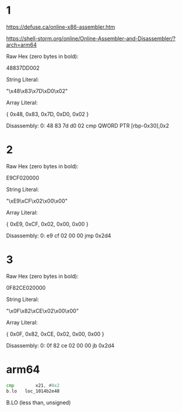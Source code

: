 
# 1
https://defuse.ca/online-x86-assembler.htm


https://shell-storm.org/online/Online-Assembler-and-Disassembler/?arch=arm64


Raw Hex (zero bytes in bold):

48837DD002   

String Literal:

"\x48\x83\x7D\xD0\x02"

Array Literal:

{ 0x48, 0x83, 0x7D, 0xD0, 0x02 }

Disassembly:
0:  48 83 7d d0 02          cmp    QWORD PTR [rbp-0x30],0x2


# 2

Raw Hex (zero bytes in bold):

E9CF020000

String Literal:

"\xE9\xCF\x02\x00\x00"

Array Literal:

{ 0xE9, 0xCF, 0x02, 0x00, 0x00 }

Disassembly:
0:  e9 cf 02 00 00          jmp    0x2d4


# 3

Raw Hex (zero bytes in bold):

0F82CE020000

String Literal:

"\x0F\x82\xCE\x02\x00\x00"

Array Literal:

{ 0x0F, 0x82, 0xCE, 0x02, 0x00, 0x00 }

Disassembly:
0:  0f 82 ce 02 00 00       jb     0x2d4



# arm64

```asm
cmp        x21, #0x2
b.lo   loc_1014b2e48
```

B.LO (less than, unsigned)
